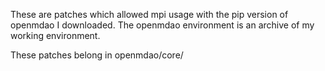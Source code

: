 These are patches which allowed mpi usage with the pip version of openmdao I downloaded. The openmdao environment is an archive of my working environment. 

These patches belong in openmdao/core/

